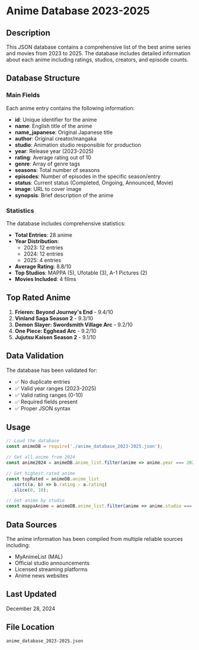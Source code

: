 # Anime Database 2023-2025

## Description

This JSON database contains a comprehensive list of the best anime series and movies from 2023 to 2025. The database includes detailed information about each anime including ratings, studios, creators, and episode counts.

## Database Structure

### Main Fields

Each anime entry contains the following information:

- **id**: Unique identifier for the anime
- **name**: English title of the anime
- **name_japanese**: Original Japanese title  
- **author**: Original creator/mangaka
- **studio**: Animation studio responsible for production
- **year**: Release year (2023-2025)
- **rating**: Average rating out of 10
- **genre**: Array of genre tags
- **seasons**: Total number of seasons
- **episodes**: Number of episodes in the specific season/entry
- **status**: Current status (Completed, Ongoing, Announced, Movie)
- **image**: URL to cover image
- **synopsis**: Brief description of the anime

### Statistics

The database includes comprehensive statistics:

- **Total Entries**: 28 anime
- **Year Distribution**: 
  - 2023: 12 entries
  - 2024: 12 entries  
  - 2025: 4 entries
- **Average Rating**: 8.8/10
- **Top Studios**: MAPPA (5), Ufotable (3), A-1 Pictures (2)
- **Movies Included**: 4 films

## Top Rated Anime

1. **Frieren: Beyond Journey's End** - 9.4/10
2. **Vinland Saga Season 2** - 9.3/10
3. **Demon Slayer: Swordsmith Village Arc** - 9.2/10
4. **One Piece: Egghead Arc** - 9.2/10
5. **Jujutsu Kaisen Season 2** - 9.1/10

## Data Validation

The database has been validated for:

- ✅ No duplicate entries
- ✅ Valid year ranges (2023-2025)
- ✅ Valid rating ranges (0-10)
- ✅ Required fields present
- ✅ Proper JSON syntax

## Usage

```javascript
// Load the database
const animeDB = require('./anime_database_2023-2025.json');

// Get all anime from 2024
const anime2024 = animeDB.anime_list.filter(anime => anime.year === 2024);

// Get highest rated anime
const topRated = animeDB.anime_list
  .sort((a, b) => b.rating - a.rating)
  .slice(0, 10);

// Get anime by studio
const mappaAnime = animeDB.anime_list.filter(anime => anime.studio === 'MAPPA');
```

## Data Sources

The anime information has been compiled from multiple reliable sources including:
- MyAnimeList (MAL)
- Official studio announcements
- Licensed streaming platforms
- Anime news websites

## Last Updated

December 28, 2024

## File Location

`anime_database_2023-2025.json`